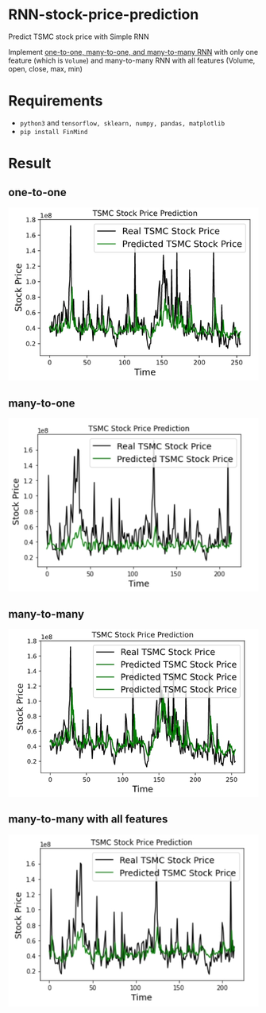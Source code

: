 # RNN-stock-price-prediction
Predict TSMC stock price with Simple RNN

Implement [one-to-one, many-to-one, and many-to-many RNN](http://karpathy.github.io/2015/05/21/rnn-effectiveness/) with only one feature (which is `Volume`)
and many-to-many RNN with all features (Volume, open, close, max, min)

# Requirements

- `python3` and `tensorflow, sklearn, numpy, pandas, matplotlib`
- `pip install FinMind`

# Result

## one-to-one 
![](./demo_one_one.jpg)

## many-to-one
![](./demo_many_one.jpg)
## many-to-many
![](./demo_many_many.jpg)

## many-to-many with all features
![](./demo_all.jpg)
